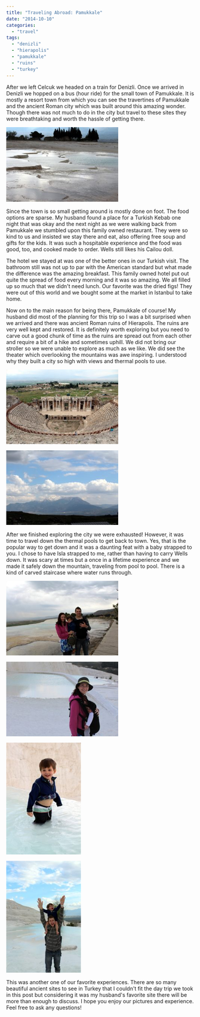 ```yaml
---
title: "Traveling Abroad: Pamukkale"
date: "2014-10-10"
categories:
  - "travel"
tags:
  - "denizli"
  - "hierapolis"
  - "pamukkale"
  - "ruins"
  - "turkey"
---
```


After we left Celcuk we headed on a train for Denizli. Once we arrived in Denizli we hopped on a bus (hour ride) for the small town of Pamukkale. It is mostly a resort town from which you can see the travertines of Pamukkale and the ancient Roman city which was built around this amazing wonder. Though there was not much to do in the city but travel to these sites they were breathtaking and worth the hassle of getting there.

[![10258706_10100612613085464_6732393793549920861_o](images/10258706_10100612613085464_6732393793549920861_o-300x200.jpg)](https://letkidstravel.com/wp-content/uploads/2014/10/10258706_10100612613085464_6732393793549920861_o.jpg)

Since the town is so small getting around is mostly done on foot. The food options are sparse. My husband found a place for a Turkish Kebab one night that was okay and the next night as we were walking back from Pamukkale we stumbled upon this family owned restaurant. They were so kind to us and insisted we stay there and eat, also offering free soup and gifts for the kids. It was such a hospitable experience and the food was good, too, and cooked made to order. Wells still likes his Cailou doll.

The hotel we stayed at was one of the better ones in our Turkish visit. The bathroom still was not up to par with the American standard but what made the difference was the amazing breakfast. This family owned hotel put out quite the spread of food every morning and it was so amazing. We all filled up so much that we didn't need lunch. Our favorite was the dried figs! They were out of this world and we bought some at the market in Istanbul to take home.

Now on to the main reason for being there, Pamukkale of course! My husband did most of the planning for this trip so I was a bit surprised when we arrived and there was ancient Roman ruins of Hierapolis. The ruins are very well kept and restored. It is definitely worth exploring but you need to carve out a good chunk of time as the ruins are spread out from each other and require a bit of a hike and sometimes uphill. We did not bring our stroller so we were unable to explore as much as we like. We did see the theater which overlooking the mountains was awe inspiring. I understood why they built a city so high with views and thermal pools to use.[](https://letkidstravel.com/wp-content/uploads/2014/10/10258706_10100612613085464_6732393793549920861_o.jpg)

[![10257516_10100612612806024_3319060915963446566_o](images/10257516_10100612612806024_3319060915963446566_o-300x200.jpg)](https://letkidstravel.com/wp-content/uploads/2014/10/10257516_10100612612806024_3319060915963446566_o.jpg)

[![View from Hierapholis](images/10380859_10100612613000634_3953226067474715914_o-300x200.jpg)](https://letkidstravel.com/wp-content/uploads/2014/10/10380859_10100612613000634_3953226067474715914_o.jpg)

After we finished exploring the city we were exhausted! However, it was time to travel down the thermal pools to get back to town. Yes, that is the popular way to get down and it was a daunting feat with a baby strapped to you. I chose to have Isla strapped to me, rather than having to carry Wells down. It was scary at times but a once in a lifetime experience and we made it safely down the mountain, traveling from pool to pool. There is a kind of carved staircase where water runs through.

[![10298656_10100612613025584_6166698022568675344_o](images/10298656_10100612613025584_6166698022568675344_o-300x200.jpg)](https://letkidstravel.com/wp-content/uploads/2014/10/10298656_10100612613025584_6166698022568675344_o.jpg)

[![10258706_10100612613290054_8874794629200408867_o](images/10258706_10100612613290054_8874794629200408867_o-300x200.jpg)](https://letkidstravel.com/wp-content/uploads/2014/10/10258706_10100612613290054_8874794629200408867_o.jpg)

[![10295944_10100612613389854_6888715810503843914_o](images/10295944_10100612613389854_6888715810503843914_o-200x300.jpg)](https://letkidstravel.com/wp-content/uploads/2014/10/10295944_10100612613389854_6888715810503843914_o.jpg)

[![10339362_10100612613928774_1286593502431119356_o](images/10339362_10100612613928774_1286593502431119356_o-200x300.jpg)](https://letkidstravel.com/wp-content/uploads/2014/10/10339362_10100612613928774_1286593502431119356_o.jpg)

This was another one of our favorite experiences. There are so many beautiful ancient sites to see in Turkey that I couldn't fit the day trip we took in this post but considering it was my husband's favorite site there will be more than enough to discuss. I hope you enjoy our pictures and experience. Feel free to ask any questions!
